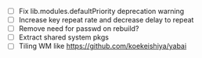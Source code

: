 - [ ] Fix lib.modules.defaultPriority deprecation warning
- [ ] Increase key repeat rate and decrease delay to repeat
- [ ] Remove need for passwd on rebuild?
- [ ] Extract shared system pkgs
- [ ] Tiling WM like https://github.com/koekeishiya/yabai
